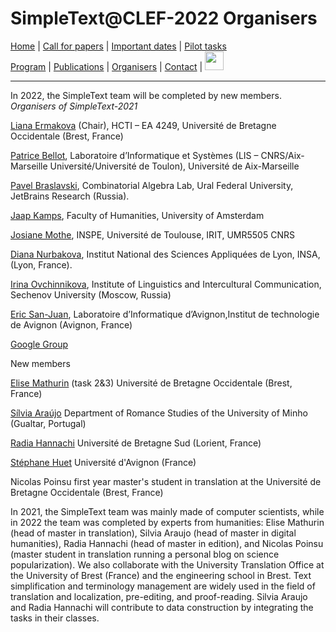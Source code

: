 # SimpleText@CLEF-2022 Organisers

[Home](./) | [Call for papers](./CFP) | [Important dates](./dates) | [Pilot tasks](./tasks)  
[Program](./program) | [Publications](./publications) | [Organisers](./organisers) | [Contact](./contact) | [<img src="https://github.com/simpletext-madics/2021/blob/main/clef/FR.png?raw=true" width="30">](../fr/organisation)

---
In 2022, the SimpleText team will be completed by new members.
*Organisers of SimpleText-2021*

[Liana Ermakova](https://www.univ-brest.fr/hcti/menu/Membres/Enseignants-chercheurs/Ermakova--Liana) (Chair), HCTI – EA 4249, Université de Bretagne Occidentale (Brest, France)

[Patrice Bellot](https://ins2i.cnrs.fr/fr/personne/patrice-bellot), Laboratoire d’Informatique et Systèmes (LIS – CNRS/Aix-Marseille Université/Université de Toulon), Université de Aix-Marseille

[Pavel Braslavski](http://kansas.ru/pb/index_en.html), Combinatorial Algebra Lab, Ural Federal University, JetBrains Research (Russia).

[Jaap Kamps](https://e.humanities.uva.nl/), Faculty of Humanities, University of Amsterdam

[Josiane Mothe](https://www.irit.fr/~Josiane.Mothe/), INSPE, Université de Toulouse, IRIT, UMR5505 CNRS

[Diana Nurbakova](https://liris.cnrs.fr/page-membre/diana-nurbakova),  Institut National des Sciences Appliquées de Lyon, INSA, (Lyon, France).

[Irina Ovchinnikova](https://scholar.google.com/citations?user=WYESafoAAAAJ&hl=en), Institute of Linguistics and Intercultural Communication, Sechenov University (Moscow, Russia)

[Eric San-Juan](https://termwatch.es/), Laboratoire d’Informatique d’Avignon,Institut de technologie de Avignon (Avignon, France)

[Google Group](https://groups.google.com/g/simpletext)

New members

[Elise Mathurin](https://www.univ-brest.fr/hcti/menu/Membres/Enseignants-chercheurs/Mathurin--Elise) (task 2&3) Université de Bretagne Occidentale (Brest, France)

[Sílvia Araújo](http://cehum.ilch.uminho.pt/researchers/25) Department of Romance Studies of the University of Minho (Gualtar, Portugal)

[Radia Hannachi](https://fr.linkedin.com/in/radia-hannachi-0157141b) Université de Bretagne Sud (Lorient, France)

[Stéphane Huet](https://cv.archives-ouvertes.fr/shuet) Université d'Avignon (France)

Nicolas Poinsu first year master's student in translation at the Université de Bretagne Occidentale (Brest, France)

In 2021, the SimpleText team was mainly made of computer scientists, while in 2022 the team was completed by experts from humanities: Elise Mathurin (head of master in translation), Silvia Araujo (head of master in digital humanities), Radia Hannachi (head of master in edition), and Nicolas Poinsu (master student in translation running a personal blog on science popularization). We also collaborate with the University Translation Office at the University of Brest (France) and the engineering school in Brest. Text simplification and terminology management are widely used in the field of translation and localization,  pre-editing, and proof-reading. Silvia Araujo and Radia Hannachi will contribute to data construction by integrating the tasks in their classes. 
